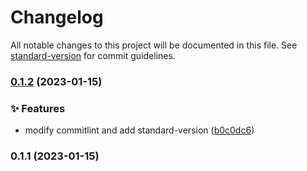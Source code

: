# Changelog

All notable changes to this project will be documented in this file. See [standard-version](https://github.com/conventional-changelog/standard-version) for commit guidelines.

### [0.1.2](https://github.com/luozhanxin/monk-server/compare/v0.1.1...v0.1.2) (2023-01-15)


### ✨ Features

* modify commitlint and add standard-version ([b0c0dc6](https://github.com/luozhanxin/monk-server/commit/b0c0dc693cec9d21c495e83f76c4b816892d553f))

### 0.1.1 (2023-01-15)
